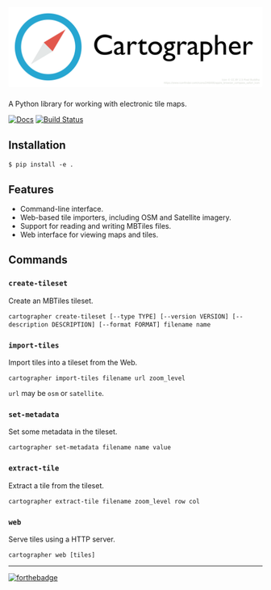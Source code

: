 # ![cartographer][logo]

A Python library for working with electronic tile maps.

[![Docs](https://readthedocs.org/projects/cartographer/badge/?version=latest)](http://cartographer.readthedocs.org) [![Build Status](https://travis-ci.org/thomasleese/cartographer.svg?branch=master)](https://travis-ci.org/thomasleese/cartographer)

## Installation

    $ pip install -e .

## Features

- Command-line interface.
- Web-based tile importers, including OSM and Satellite imagery.
- Support for reading and writing MBTiles files.
- Web interface for viewing maps and tiles.

## Commands

### `create-tileset`

Create an MBTiles tileset.

    cartographer create-tileset [--type TYPE] [--version VERSION] [--description DESCRIPTION] [--format FORMAT] filename name

### `import-tiles`

Import tiles into a tileset from the Web.

    cartographer import-tiles filename url zoom_level

`url` may be `osm` or `satellite`.

### `set-metadata`

Set some metadata in the tileset.

    cartographer set-metadata filename name value

### `extract-tile`

Extract a tile from the tileset.

    cartographer extract-tile filename zoom_level row col

### `web`

Serve tiles using a HTTP server.

    cartographer web [tiles]

---

[![forthebadge](http://forthebadge.com/images/badges/powered-by-electricity.svg)](http://forthebadge.com)

[logo]: https://github.com/thomasleese/cartographer/raw/master/logo.png
